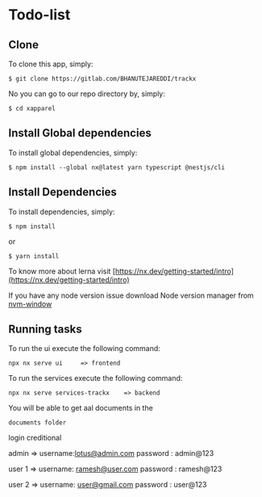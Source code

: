 # Todo-list



Clone
------------

To clone this app, simply:

```console
$ git clone https://gitlab.com/BHANUTEJAREDDI/trackx
```
No you can go to our repo directory by, simply:
```console
$ cd xapparel
```
Install Global dependencies
------------

To install global dependencies, simply:

```console
$ npm install --global nx@latest yarn typescript @nestjs/cli
```
Install Dependencies
------------

To install dependencies, simply:

```console
$ npm install
```
or 

```console
$ yarn install
```
To know more about lerna visit [https://nx.dev/getting-started/intro](https://nx.dev/getting-started/intro)

If you have any node version issue download Node version manager from [nvm-window](https://github.com/coreybutler/nvm-windows/releases)


## Running tasks

To run the ui execute the following command:

```
npx nx serve ui     => frontend
```

To run the services execute the following command:

```
npx nx serve services-trackx    => backend
```

You will be able to get aal documents in the 

```
documents folder
```

login creditional

admin => 
 username:lotus@admin.com
 password : admin@123

 user 1 =>
  username: ramesh@user.com
 password : ramesh@123

 user 2 =>
username: user@gmail.com
 password : user@123
